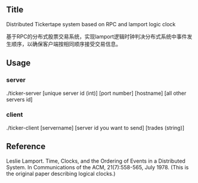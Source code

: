 ## Title
Distributed Tickertape system based on RPC and lamport logic clock</br>

基于RPC的分布式股票交易系统，实现lamport逻辑时钟判决分布式系统中事件发生顺序，以确保客户端按相同顺序接受交易信息。

## Usage
### server
./ticker-server [unique server id (int)] [port number] [hostname] [all other servers id]
### client
./ticker-client [servername] [server id you want to send] [trades (string)]


## Reference
Leslie Lamport. Time, Clocks, and the Ordering of Events in a Distributed System. In Communications of the ACM, 21(7):558-565, July 1978. (This is the original paper describing logical clocks.)
